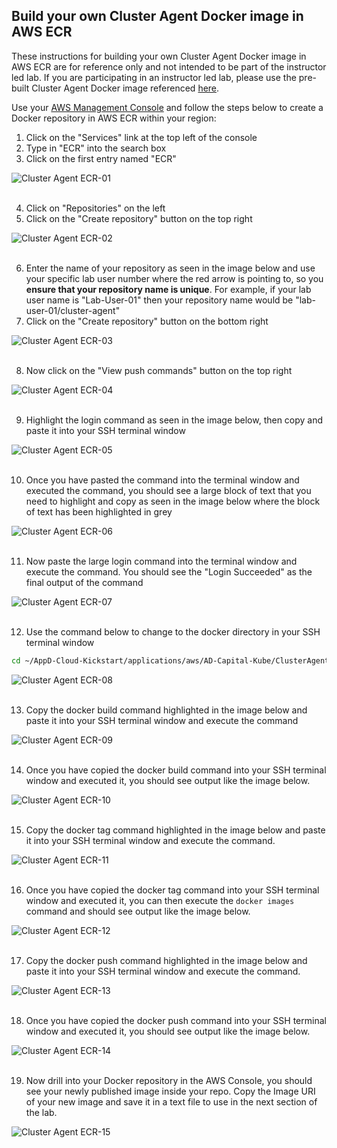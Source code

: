 ## Build your own Cluster Agent Docker image in AWS ECR

These instructions for building your own Cluster Agent Docker image in AWS ECR are for reference only and not intended to be part of the instructor led lab.  If you are participating in an instructor led lab, please use the pre-built Cluster Agent Docker image referenced [here](lab-exercise-06.md#2-build-the-cluster-agent-docker-image).

Use your [AWS Management Console](https://aws.amazon.com/console/) and follow the steps below to create a Docker repository in AWS ECR within your region:

1. Click on the "Services" link at the top left of the console
2. Type in "ECR" into the search box
3. Click on the first entry named "ECR"

![Cluster Agent ECR-01](./images/cluster-agent-ecr-01.png)
<br><br>

4. Click on "Repositories" on the left
5. Click on the "Create repository" button on the top right

![Cluster Agent ECR-02](./images/cluster-agent-ecr-02.png)
<br><br>

6. Enter the name of your repository as seen in the image below and use your specific lab user number where the red arrow is pointing to, so you **ensure that your repository name is unique**.  For example, if your lab user name is "Lab-User-01" then your repository name would be "lab-user-01/cluster-agent"
7. Click on the "Create repository" button on the bottom right

![Cluster Agent ECR-03](./images/cluster-agent-ecr-03.png)
<br><br>

8. Now click on the "View push commands" button on the top right 

![Cluster Agent ECR-04](./images/cluster-agent-ecr-04.png)
<br><br>

9. Highlight the login command as seen in the image below, then copy and paste it into your SSH terminal window 

![Cluster Agent ECR-05](./images/cluster-agent-ecr-05.png)
<br><br>

10. Once you have pasted the command into the terminal window and executed the command, you should see a large block of text that you need to highlight and copy as seen in the image below where the block of text has been highlighted in grey 

![Cluster Agent ECR-06](./images/cluster-agent-ecr-06.png)
<br><br>

11. Now paste the large login command into the terminal window and execute the command. You should see the "Login Succeeded" as the final output of the command

![Cluster Agent ECR-07](./images/cluster-agent-ecr-07.png)
<br><br>

12. Use the command below to change to the docker directory in your SSH terminal window

```bash
cd ~/AppD-Cloud-Kickstart/applications/aws/AD-Capital-Kube/ClusterAgent/docker
```

![Cluster Agent ECR-08](./images/cluster-agent-ecr-08.png)
<br><br>

13. Copy the docker build command highlighted in the image below and paste it into your SSH terminal window and execute the command

![Cluster Agent ECR-09](./images/cluster-agent-ecr-09.png)
<br><br>


14. Once you have copied the docker build command into your SSH terminal window and executed it, you should see output like the image below.

![Cluster Agent ECR-10](./images/cluster-agent-ecr-10.png)
<br><br>


15. Copy the docker tag command highlighted in the image below and paste it into your SSH terminal window and execute the command.

![Cluster Agent ECR-11](./images/cluster-agent-ecr-11.png)
<br><br>


16. Once you have copied the docker tag command into your SSH terminal window and executed it, you can then execute the ``` docker images ``` command and should see output like the image below.

![Cluster Agent ECR-12](./images/cluster-agent-ecr-12.png)
<br><br>


17. Copy the docker push command highlighted in the image below and paste it into your SSH terminal window and execute the command.

![Cluster Agent ECR-13](./images/cluster-agent-ecr-13.png)
<br><br>

18. Once you have copied the docker push command into your SSH terminal window and executed it, you should see output like the image below.

![Cluster Agent ECR-14](./images/cluster-agent-ecr-14.png)
<br><br>

19. Now drill into your Docker repository in the AWS Console, you should see your newly published image inside your repo.  Copy the Image URI of your new image and save it in a text file to use in the next section of the lab.

![Cluster Agent ECR-15](./images/cluster-agent-ecr-15.png)
<br><br>

<br>
